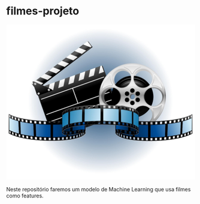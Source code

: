 # filmes-projeto

![](assets/Filme.jpg)

Neste repositório faremos um modelo de Machine Learning que usa filmes como features. 